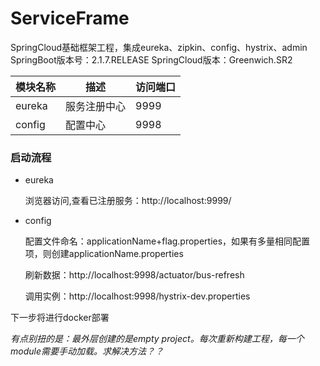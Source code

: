 # ServiceFrame
SpringCloud基础框架工程，集成eureka、zipkin、config、hystrix、admin
SpringBoot版本号：2.1.7.RELEASE
SpringCloud版本：Greenwich.SR2

模块名称 | 描述 |  访问端口  
-|-|-
eureka | 服务注册中心 | 9999 |
config | 配置中心 | 9998 |



### 启动流程

- eureka

    浏览器访问,查看已注册服务：http://localhost:9999/
- config
    
   配置文件命名：applicationName+flag.properties，如果有多量相同配置项，则创建applicationName.properties
   
   刷新数据：http://localhost:9998/actuator/bus-refresh
   
   调用实例：http://localhost:9998/hystrix-dev.properties
   
   




下一步将进行docker部署

*有点别扭的是：最外层创建的是empty project。每次重新构建工程，每一个module需要手动加载。求解决方法？？*
